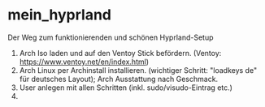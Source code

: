 # mein_hyprland
Der Weg zum funktionierenden und schönen Hyprland-Setup

1. Arch Iso laden und auf den Ventoy Stick befördern. (Ventoy: https://www.ventoy.net/en/index.html)
2. Arch Linux per Archinstall installieren. (wichtiger Schritt: "loadkeys de" für deutsches Layout); Arch Ausstattung nach Geschmack.
3. User anlegen mit allen Schritten (inkl. sudo/visudo-Eintrag etc.)
4. 
   
